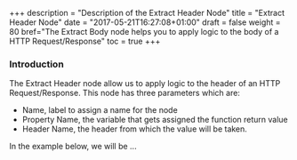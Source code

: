 +++
description = "Description of the Extract Header Node"
title = "Extract Header Node"
date = "2017-05-21T16:27:08+01:00"
draft = false
weight = 80
bref="The Extract Body node helps you to apply logic to the body of a HTTP Request/Response"
toc = true
+++

### Introduction ###
The Extract Header node allow us to apply logic to the header of an HTTP Request/Response. This node has three parameters which are:

* Name, label to assign a name for the node
* Property Name, the variable that gets assigned the function return value
* Header Name, the header from which the value will be taken.  

In the example below, we will be ... 
